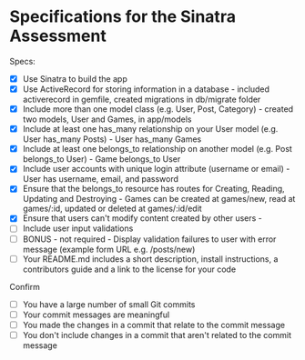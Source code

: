 # Specifications for the Sinatra Assessment

Specs:
- [x] Use Sinatra to build the app
- [x] Use ActiveRecord for storing information in a database - included activerecord in gemfile, created migrations in db/migrate folder
- [x] Include more than one model class (e.g. User, Post, Category) - created two models, User and Games, in app/models
- [x] Include at least one has_many relationship on your User model (e.g. User has_many Posts) - User has_many Games
- [x] Include at least one belongs_to relationship on another model (e.g. Post belongs_to User) - Game belongs_to User
- [x] Include user accounts with unique login attribute (username or email) - User has username, email, and password
- [x] Ensure that the belongs_to resource has routes for Creating, Reading, Updating and Destroying - Games can be created at games/new, read at games/:id, updated or deleted at games/:id/edit
- [x] Ensure that users can't modify content created by other users - 
- [ ] Include user input validations
- [ ] BONUS - not required - Display validation failures to user with error message (example form URL e.g. /posts/new)
- [ ] Your README.md includes a short description, install instructions, a contributors guide and a link to the license for your code

Confirm
- [ ] You have a large number of small Git commits
- [ ] Your commit messages are meaningful
- [ ] You made the changes in a commit that relate to the commit message
- [ ] You don't include changes in a commit that aren't related to the commit message
